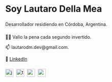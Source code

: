 <h1 align="left">Soy Lautaro Della Mea</h1>

###

<p align="left">Desarrollador residiendo en Córdoba, Argentina.</p>

###

<p align="left">👨‍🚀 Valio la pena cada segundo invertido.</p>

<p align="left">📫 lautarodm.dev@gmail.com.</p>
<p align="left">💼 <a href="https://www.linkedin.com/in/lautaro-della-mea/" target="_blank">LinkedIn</a></p>

###

<div align="left">
  <img src="https://cdn.jsdelivr.net/gh/devicons/devicon/icons/javascript/javascript-original.svg" height="25" alt="javascript logo"  />
  <img width="1" />
  <img src="https://cdn.jsdelivr.net/gh/devicons/devicon/icons/typescript/typescript-original.svg" height="25" alt="typescript logo"  />
  <img width="1" />
  <img src="https://cdn.jsdelivr.net/gh/devicons/devicon/icons/react/react-original.svg" height="25" alt="react logo"  />
  <img width="1" />
  <img src="https://cdn.jsdelivr.net/gh/devicons/devicon/icons/nodejs/nodejs-original.svg" height="25" alt="nodejs logo"  />
</div>

###
